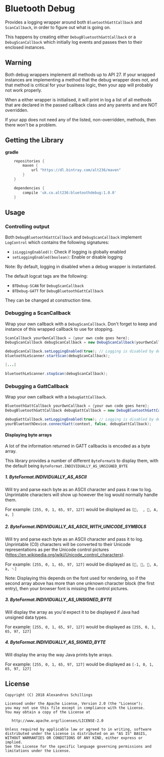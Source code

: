 # Bluetooth Debug
Provides a logging wrapper around both `BluetoothGattCallback` and `ScanCallback`, in order to figure out what is going on.

This happens by creating either `DebugBluetoothGattCallback` or a `DebugScanCallback` which initially log events and passes then to their enclosed instances.

## Warning
Both debug wrappers implement all methods up to API 27.
If your wrapped instances are implementing a method that the debug wrapper does not, and that method is critical for your business logic, then your app will probably not work properly.

When a either wrapper is initialised, it will print in log a list of all methods that are declared in the passed callback class and any parents and are NOT overridden.

If your app does not need any of the listed, non-overridden, methods, then there won't be a problem.

## Getting the Library

<b>gradle</b>
```groovy
	repositories {
		maven {
			url "https://dl.bintray.com/alt236/maven"
		}
	}

	dependencies {
		compile 'uk.co.alt236:bluetoothdebug:1.0.0'
	}
```

## Usage

### Controlling output
Both `DebugBluetoothGattCallback` and `DebugScanCallback` implement `LogControl` which contains the following signatures:

* `isLoggingEnabled()`: Check if logging is globally enabled
* `setLoggingEnabled(boolean)`: Enable or disable logging

Note: By default, logging in disabled when a debug wrapper is instantiated.

The default logcat tags are the following:
* `BTDebug-SCAN` for `DebugScanCallback`
* `BTDebug-GATT` for `DebugBluetoothGattCallback`

They can be changed at construction time.

### Debugging a ScanCallback
Wrap your own callback with a `DebugScanCallback`.
Don't forget to keep and instance of this wrapped callback to use for stopping.

```java
ScanCallback yourOwnCallback = {your own code goes here};
DebugScanCallback debugScanCallback = new DebugScanCallback(yourOwnCallback); // You can pass your own log tag here

debugScanCallback.setLoggingEnabled(true); // Logging is disabled by default
bluetoothLeScanner.startScan(debugScanCallback);

[...]

bluetoothLeScanner.stopScan(debugScanCallback);
```

### Debugging a GattCallback
Wrap your own callback with a `DebugGattCallback`.

```java
BluetoothGattCallback yourOwnCallback = {your own code goes here};
DebugBluetoothGattCallback debugGattCallback = new DebugBluetoothGattCallback(yourOwnCallback); // you can set your own tag, and select a byte array handling method here

debugGattCallback.setLoggingEnabled(true); // Logging is disabled by default
yourBluetoothDevice.connectGatt(context, false, debugGattCallback);

```
#### Displaying byte arrays
A lot of the information returned in GATT callbacks is encoded as a byte array.

This library provides a number of different `ByteFormat`s to display them, with the default being `ByteFormat.INDIVIDUALLY_AS_UNSIGNED_BYTE`

##### 1. ByteFormat.INDIVIDUALLY_AS_ASCII
Will try and parse each byte as an ASCII character and pass it raw to log.
Unprintable characters will show up however the log would normally handle them.

For example:
`[255, 0, 1, 65, 97, 127]` would be displayed as `[￿,  , , A, a, ]`

##### 2. ByteFormat.INDIVIDUALLY_AS_ASCII_WITH_UNICODE_SYMBOLS
Will try and parse each byte as an ASCII character and pass it to log.
Unprintable (C0) characters will be converted to their Unicode representations as per the Unicode control pictures (https://en.wikipedia.org/wiki/Unicode_control_characters).

For example:
`[255, 0, 1, 65, 97, 127]` would be displayed as `[￿, ␀, ␁, A, a, ␡]`

Note: Displaying this depends on the font used for rendering, so if the second array above has more than one unknown character block (the first entry), then your browser font is missing the control pictures.

##### 3. ByteFormat.INDIVIDUALLY_AS_UNSIGNED_BYTE
Will display the array as you'd expect it to be displayed if Java had unsigned data types.

For example:
`[255, 0, 1, 65, 97, 127]` would be displayed as `[255, 0, 1, 65, 97, 127]`
##### 4. ByteFormat.INDIVIDUALLY_AS_SIGNED_BYTE
Will display the array the way Java prints byte arrays.

For example:
`[255, 0, 1, 65, 97, 127]` would be displayed as `[-1, 0, 1, 65, 97, 127]`

## License
    Copyright (C) 2018 Alexandros Schillings

    Licensed under the Apache License, Version 2.0 (the "License");
    you may not use this file except in compliance with the License.
    You may obtain a copy of the License at

       http://www.apache.org/licenses/LICENSE-2.0

    Unless required by applicable law or agreed to in writing, software
    distributed under the License is distributed on an "AS IS" BASIS,
    WITHOUT WARRANTIES OR CONDITIONS OF ANY KIND, either express or implied.
    See the License for the specific language governing permissions and
    limitations under the License.

